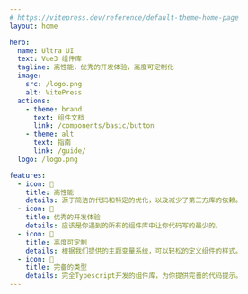 ```yaml
---
# https://vitepress.dev/reference/default-theme-home-page
layout: home

hero:
  name: Ultra UI
  text: Vue3 组件库
  tagline: 高性能，优秀的开发体验，高度可定制化
  image:
    src: /logo.png
    alt: VitePress
  actions:
    - theme: brand
      text: 组件文档
      link: /components/basic/button
    - theme: alt
      text: 指南
      link: /guide/
  logo: /logo.png

features:
  - icon: 🚀
    title: 高性能
    details: 源于简洁的代码和特定的优化，以及减少了第三方库的依赖。
  - icon: 🚀
    title: 优秀的开发体验
    details: 应该是你遇到的所有的组件库中让你代码写的最少的。
  - icon: 🎨
    title: 高度可定制
    details: 根据我们提供的主题变量系统，可以轻松的定义组件的样式。
  - icon: 📝
    title: 完备的类型
    details: 完全Typescript开发的组件库，为你提供完善的代码提示。
---
```

